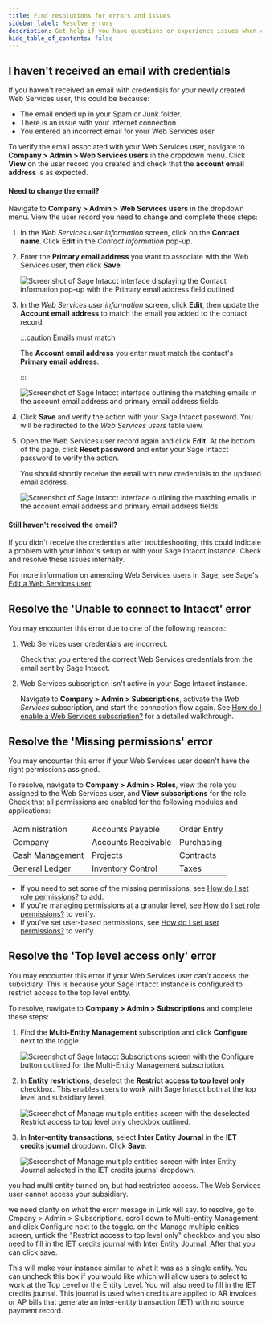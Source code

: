 ```yaml
---
title: Find resolutions for errors and issues
sidebar_label: Resolve errors
description: Get help if you have questions or experience issues when connecting to Sage Intacct
hide_table_of_contents: false
---
```


## I haven't received an email with credentials

If you haven't received an email with credentials for your newly created Web Services user, this could be because:

- The email ended up in your Spam or Junk folder.
- There is an issue with your Internet connection.
- You entered an incorrect email for your Web Services user.

To verify the email associated with your Web Services user, navigate to **Company > Admin > Web Services users** in the dropdown menu. Click **View** on the user record you created and check that the **account email address** is as expected. 

#### Need to change the email?

Navigate to **Company > Admin > Web Services users** in the dropdown menu. View the user record you need to change and complete these steps:

1. In the _Web Services user information_ screen, click on the **Contact name**. Click **Edit** in the _Contact information_ pop-up.

2. Enter the **Primary email address** you want to associate with the Web Services user, then click **Save**.

    ![Screenshot of Sage Intacct interface displaying the Contact information pop-up with the Primary email address field outlined.](/img/smb-help-hub/sage-intacct/0026-sageintacct-troubleshooting-1.png)

3. In the _Web Services user information_ screen, click **Edit**, then update the **Account email address** to match the email you added to the contact record.

    :::caution Emails must match

    The **Account email address** you enter must match the contact's **Primary email address**.

    :::

    ![Screenshot of Sage Intacct interface outlining the matching emails in the account email address and primary email address fields.](/img/smb-help-hub/sage-intacct/0027-sageintacct-troubleshooting-2.png)

4. Click **Save** and verify the action with your Sage Intacct password. You will be redirected to the _Web Services users_ table view.

5. Open the Web Services user record again and click **Edit**. At the bottom of the page, click **Reset password** and enter your Sage Intacct password to verify the action. 

    You should shortly receive the email with new credentials to the updated email address.

    ![Screenshot of Sage Intacct interface outlining the matching emails in the account email address and primary email address fields.](/img/smb-help-hub/sage-intacct/0028-sageintacct-troubleshooting-3.png)

#### Still haven't received the email?

If you didn't receive the credentials after troubleshooting, this could indicate a problem with your inbox's setup or with your Sage Intacct instance. Check and resolve these issues internally. 

For more information on amending Web Services users in Sage, see Sage's [Edit a Web Services user](https://www.intacct.com/ia/docs/en_US/help_action/Administration/Users/web-services-only-users.htm#EditaWebServicesuser).

## Resolve the 'Unable to connect to Intacct' error

You may encounter this error due to one of the following reasons:

1. Web Services user credentials are incorrect.

    Check that you entered the correct Web Services credentials from the email sent by Sage Intacct. 

2. Web Services subscription isn't active in your Sage Intacct instance.

    Navigate to **Company > Admin > Subscriptions**, activate the _Web Services_ subscription, and start the connection flow again. See [How do I enable a Web Services subscription?](/smb-help-hub/integrations/sage-intacct/web-services-subscription#how-do-i-enable-a-web-services-subscription) for a detailed walkthrough.

## Resolve the 'Missing permissions' error

You may encounter this error if your Web Services user doesn't have the right permissions assigned. 

To resolve, navigate to **Company > Admin > Roles**, view the role you assigned to the Web Services user, and **View subscriptions** for the role. Check that all permissions are enabled for the following modules and applications:

  ||||
  |------------------|---------------------|------------|
  | Administration  | Accounts Payable    | Order Entry |
  | Company         | Accounts Receivable | Purchasing  |
  | Cash Management | Projects            | Contracts   |
  | General Ledger  | Inventory Control   | Taxes       |

* If you need to set some of the missing permissions, see [How do I set role permissions?](/smb-help-hub/integrations/sage-intacct/web-services-user#how-do-i-set-role-permissions) to add.
* If you're managing permissions at a granular level, see [How do I set role permissions?](/smb-help-hub/integrations/sage-intacct/web-services-user#how-do-i-set-role-permissions) to verify.
* If you've set user-based permissions, see [How do I set user permissions?](/smb-help-hub/integrations/sage-intacct/web-services-user#how-do-i-set-user-permissions) to verify.

## Resolve the 'Top level access only' error

You may encounter this error if your Web Services user can't access the subsidiary. This is because your Sage Intacct instance is configured to restrict access to the top level entity. 

To resolve, navigate to **Company > Admin > Subscriptions** and complete these steps:

1. Find the **Multi-Entity Management** subscription and click **Configure** next to the toggle. 

    ![Screenshot of Sage Intacct Subscriptions screen with the Configure button outlined for the Multi-Entity Management subscription.](/img/smb-help-hub/sage-intacct/0029-sageintacct-troubleshooting-4.png)

2. In **Entity restrictions**, deselect the **Restrict access to top level only** checkbox. This enables users to work with Sage Intacct both at the top level and subsidiary level.

    ![Screenshot of Manage multiple entities screen with the deselected Restrict access to top level only checkbox outlined.](/img/smb-help-hub/sage-intacct/0030-sageintacct-troubleshooting-5.png)

3. In **Inter-entity transactions**, select **Inter Entity Journal** in the **IET credits journal** dropdown. Click **Save**. 

    ![Screenshot of Manage multiple entities screen with Inter Entity Journal selected in the IET credits journal dropdown.](/img/smb-help-hub/sage-intacct/0031-sageintacct-troubleshooting-6.png)

you had multi entity turned on, but had restricted access.
The Web Services user cannot access your subsidiary.

we need clarity on what the erorr mesage in Link will say. 
to resolve, go to Cmpany > Admin > Siubscriptions. scroll down to Multi-entity Management and click Configure next to the toggle. on the Manage multiple enities screen, untick the "Restrict access to top level only" checkbox and you also need to fill in the IET credits journal  with Inter Entity Journal. After that you can click save.

This will make your instance similar to what it was as a single entity. You can uncheck this box if you would like which will allow users to select to work at the Top Level or the Entity Level.
You will also need to fill in the IET credits journal. This journal is used when credits are applied to AR invoices or AP bills that generate an inter-entity transaction (IET) with no source payment record.